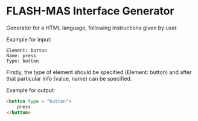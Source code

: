 # FLASH-MAS Interface Generator
Generator for a HTML language, following instructions given by user.

Example for input:
```
Element: button
Name: press
Type: button
```

Firstly, the type of element should be specified (Element: button) and after that particular info (value, name) can be specified.

Example for output:
```html
<button type = "button">
	press
</button>
```
